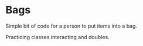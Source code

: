 # Bags

Simple bit of code for a person to put items into a bag.

Practicing classes interacting and doubles.